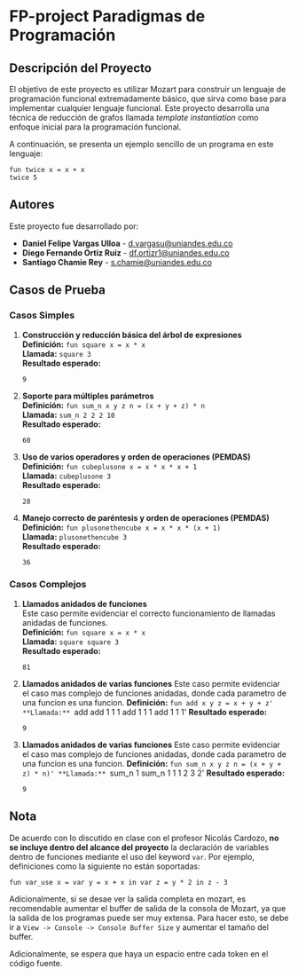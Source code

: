 # FP-project Paradigmas de Programación

## Descripción del Proyecto

El objetivo de este proyecto es utilizar Mozart para construir un lenguaje de programación funcional extremadamente básico, que sirva como base para implementar cualquier lenguaje funcional. Este proyecto desarrolla una técnica de reducción de grafos llamada *template instantiation* como enfoque inicial para la programación funcional.

A continuación, se presenta un ejemplo sencillo de un programa en este lenguaje:

```
fun twice x = x + x
twice 5
```

## Autores

Este proyecto fue desarrollado por:

- **Daniel Felipe Vargas Ulloa** - [d.vargasu@uniandes.edu.co](mailto:d.vargasu@uniandes.edu.co)  
- **Diego Fernando Ortiz Ruiz** - [df.ortizr1@uniandes.edu.co](mailto:df.ortizr1@uniandes.edu.co)  
- **Santiago Chamie Rey** - [s.chamie@uniandes.edu.co](mailto:s.chamie@uniandes.edu.co)  

## Casos de Prueba

### Casos Simples

1. **Construcción y reducción básica del árbol de expresiones**  
   **Definición:** `fun square x = x * x`  
   **Llamada:** `square 3`  
   **Resultado esperado:**  
   ```
   9
   ```

2. **Soporte para múltiples parámetros**  
   **Definición:** `fun sum_n x y z n = (x + y + z) * n`  
   **Llamada:** `sum_n 2 2 2 10`  
   **Resultado esperado:**  
   ```
   60
   ```

3. **Uso de varios operadores y orden de operaciones (PEMDAS)**  
   **Definición:** `fun cubeplusone x = x * x * x + 1`  
   **Llamada:** `cubeplusone 3`  
   **Resultado esperado:**  
   ```
   28
   ```

4. **Manejo correcto de paréntesis y orden de operaciones (PEMDAS)**  
   **Definición:** `fun plusonethencube x = x * x * (x + 1)`  
   **Llamada:** `plusonethencube 3`  
   **Resultado esperado:**  
   ```
   36
   ```

### Casos Complejos

1. **Llamados anidados de funciones**  
   Este caso permite evidenciar el correcto funcionamiento de llamadas anidadas de funciones.  
   **Definición:** `fun square x = x * x`  
   **Llamada:** `square square 3`  
   **Resultado esperado:**  
   ```
   81
   ```
2. **Llamados anidados de varias funciones**
   Este caso permite evidenciar el caso mas complejo de funciones anidadas, donde cada parametro de una funcion es una funcion.
   **Definición:** `fun add x y z = x + y + z'
   **Llamada:** `add add 1 1 1 add 1 1 1 add 1 1 1'
   **Resultado esperado:**  
   ```
   9
   ```


3. **Llamados anidados de varias funciones**
   Este caso permite evidenciar el caso mas complejo de funciones anidadas, donde cada parametro de una funcion es una funcion.
   **Definición:** `fun sum_n x y z n = (x + y + z) * n)'
   **Llamada:** `sum_n 1 sum_n 1 1 1 2 3 2'
   **Resultado esperado:**  
   ```
   9
   ```

## Nota

De acuerdo con lo discutido en clase con el profesor Nicolás Cardozo, **no se incluye dentro del alcance del proyecto** la declaración de variables dentro de funciones mediante el uso del keyword `var`. Por ejemplo, definiciones como la siguiente no están soportadas:  

```plaintext
fun var_use x = var y = x + x in var z = y * 2 in z - 3
```

Adicionalmente, si se desae ver la salida completa en mozart, es recomendable aumentar el buffer de salida de la consola de Mozart, ya que la salida de los programas puede ser muy extensa. Para hacer esto, se debe ir a `View -> Console -> Console Buffer Size` y aumentar el tamaño del buffer.

Adicionalmente, se espera que haya un espacio entre cada token en el código fuente. 
